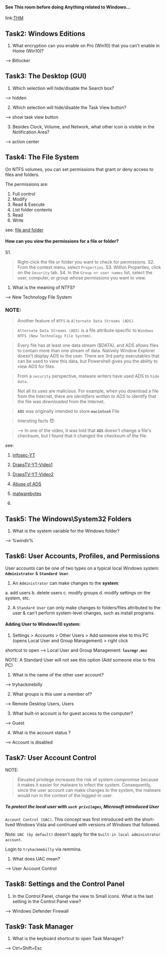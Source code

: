 #### See This room before doing Anything related to Windows...

link:[THM](https://tryhackme.com/room/windowsfundamentals1xbx)

Task2: Windows Editions
------------------------

1. What encryption can you enable on Pro (Win10) that you can't enable in Home (Win10)?

--> Bitlocker

Task3: The Desktop (GUI)
--------------------------

1. Which selection will hide/disable the Search box?

--> hidden

2. Which selection will hide/disable the Task View button?

--> show task view button

3. Besides Clock, Volume, and Network, what other icon is visible in the Notification Area?

--> action center 

Task4: The File System
------------------------

On NTFS volumes, you can set permissions that grant or deny access to files 
and folders.

The permissions are:

1. Full control
2. Modify
3. Read & Execute
4. List folder contents
5. Read
6. Write

see: [file and folder](https://docs.microsoft.com/en-us/previous-versions/windows/it-pro/windows-2000-server/bb727008(v=technet.10))


#### How can you view the permissions for a file or folder?
S1.
> Right-click the file or folder you want to check for permissions.
S2.
> From the context menu, select `Properties`.
S3.
> Within Properties, click on the `Security` tab.
S4.
> In the `Group or user names` list, select the user, computer, or group whose permissions you want to view.


1. What is the meaning of NTFS?

--> New Technology File System


### NOTE:

> Another feature of `NTFS` is `Alternate Data Streams (ADS)`.

> `Alternate Data Streams (ADS)` is a file attribute specific to `Windows NTFS (New Technology File System)`.

> Every file has at least one data stream ($DATA), and ADS allows files to contain more than one stream of data. Natively Window Explorer doesn't display ADS to the user. There are 3rd party executables that can be used to view this data, but Powershell gives you the ability to view ADS for files.

> From a `security` perspective, malware writers have used ADS to `hide data`.

> Not all its uses are malicious. For example, when you download a file from the Internet, there are _identifiers written to ADS_ to identify that the file was 
_downloaded_ from the Internet.

> **`ADS`** was originally intended to store **`macintosh`** File

> Intersting facts 😈:

> --> In one of the video, it was told that **`ADS`** doesn't change a file's checksum, but I found that it changed the checksum of the file.





see:
1. [infosec-YT](https://www.youtube.com/watch?v=rF4sIxDIhEk)

2. [DrapsTV-YT-Video1](https://www.youtube.com/watch?v=qBrFW3gpjpM)

3. [DrapsTV-YT-Video2](https://www.youtube.com/watch?v=HXBjb6j0Y2s)

4. [Abuse of ADS](https://www.deepinstinct.com/2018/06/12/the-abuse-of-alternate-data-stream-hasnt-disappeared/)

5. [malwarebytes](https://blog.malwarebytes.com/101/2015/07/introduction-to-alternate-data-streams/)

6. 



Task5: The Windows\System32 Folders
------------------------------------

1. What is the system variable for the Windows folder?

--> %windir%

Task6: User Accounts, Profiles, and Permissions
------------------------------------------------

User accounts can be one of two types on a typical local Windows system: **`Administrator`** & **`Standard User`**.

1. An `Administrator` can make changes to the **system**: 

a. add users
b. delete users
c. modify groups
d. modify settings on the system, etc. 

2. A `Standard User` can only make changes to folders/files attributed to the user & can't perform system-level changes, such as install programs.


#### Adding User to Windows10 system:

1. Settings > Accounts > Other Users > Add someone else to this PC (opens Local User and Group Management) > right click 


shortcut to open --> Local User and Group Management: **`lusrmgr.msc`**


NOTE:  A Standard User will not see this option (Add someone else to this PC)


1. What is the name of the other user account?

--> tryhackmebilly

2. What groups is this user a member of?

--> Remote Desktop Users, Users

3. What built-in account is for guest access to the computer?

--> Guest

4. What is the account status ?

--> Account is disabled


Task7: User Account Control
----------------------------


NOTE:
> Elevated privilege increases the risk of system compromise because it makes it easier for malware to infect the system. Consequently, since the user account can make changes to the system, the malware would run in the context of the logged-in user.

##### To protect the local user with `such privileges`, Microsoft introduced User 
`Account Control (UAC)`. This concept was first introduced with the short-lived Windows Vista and continued with versions of Windows that followed.


Note: `UAC (by default)` doesn't apply for the `built-in local administrator account`.

Login to `tryhackmebilly` via remmina.


1. What does UAC mean?

--> User Account Control



Task8: Settings and the Control Panel
----------------------------------------

1. In the Control Panel, change the view to Small icons. What is the last setting in the Control Panel view?

--> Windows Defender Firewall


Task9: Task Manager
---------------------

1. What is the keyboard shortcut to open Task Manager?

--> Ctrl+Shift+Esc


